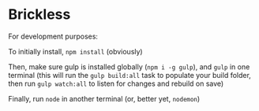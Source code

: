# Brickless

For development purposes:

To initially install, `npm install` (obviously)

Then, make sure gulp is installed globally (`npm i -g gulp`), and `gulp` in one terminal (this will run the `gulp build:all` task to populate your build folder, then run `gulp watch:all` to listen for changes and rebuild on save)

Finally, run `node` in another terminal (or, better yet, `nodemon`)
